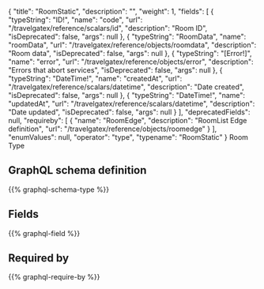 {
  "title": "RoomStatic",
  "description": "",
  "weight": 1,
  "fields": [
    {
      "typeString": "ID!",
      "name": "code",
      "url": "/travelgatex/reference/scalars/id",
      "description": "Room ID",
      "isDeprecated": false,
      "args": null
    },
    {
      "typeString": "RoomData",
      "name": "roomData",
      "url": "/travelgatex/reference/objects/roomdata",
      "description": "Room data",
      "isDeprecated": false,
      "args": null
    },
    {
      "typeString": "[Error!]",
      "name": "error",
      "url": "/travelgatex/reference/objects/error",
      "description": "Errors that abort services",
      "isDeprecated": false,
      "args": null
    },
    {
      "typeString": "DateTime!",
      "name": "createdAt",
      "url": "/travelgatex/reference/scalars/datetime",
      "description": "Date created",
      "isDeprecated": false,
      "args": null
    },
    {
      "typeString": "DateTime!",
      "name": "updatedAt",
      "url": "/travelgatex/reference/scalars/datetime",
      "description": "Date updated",
      "isDeprecated": false,
      "args": null
    }
  ],
  "deprecatedFields": null,
  "requireby": [
    {
      "name": "RoomEdge",
      "description": "RoomList Edge definition",
      "url": "/travelgatex/reference/objects/roomedge"
    }
  ],
  "enumValues": null,
  "operator": "type",
  "typename": "RoomStatic"
}
Room Type
## GraphQL schema definition

{{% graphql-schema-type %}}

## Fields

{{% graphql-field %}}

## Required by

{{% graphql-require-by %}}
